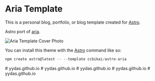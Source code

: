 # Aria Template

This is a personal blog, portfolio, or blog template created for [Astro](https://astro.build).

Astro port of [aria](https://github.com/static-templates/aria).

![Aria Template Cover Photo](https://github.com/ccbikai/astro-aria/blob/main/public/assets/images/cover.png?raw=true)

You can install this theme with the [Astro](https://astro.build) command like so:

```js
npm create astro@latest -- --template ccbikai/astro-aria
```
#   y y d a s . g i t h u b . i o  
 #   y y d a s . g i t h u b . i o  
 #   y y d a s . g i t h u b . i o  
 #   y y d a s . g i t h u b . i o  
 #   y y d a s . g i t h u b . i o  
 